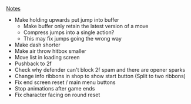 [Notes](/docs/feedback/playtests/first_locals_feedback_round.md)

- Make holding upwards put jump into buffer
  - Make buffer only retain the latest version of a move
  - Compress jumps into a single action?
  - This may fix jumps going the wrong way
- Make dash shorter
- Make air throw hitbox smaller
- Move list in loading screen
- Pushback to 2f
- Check why defender can't block 2f spam and there are opener sparks
- Change info ribbons in shop to show start button (Split to two ribbons)
- Fix end screen reset / main menu buttons
- Stop animations after game ends
- Fix character facing on round reset
